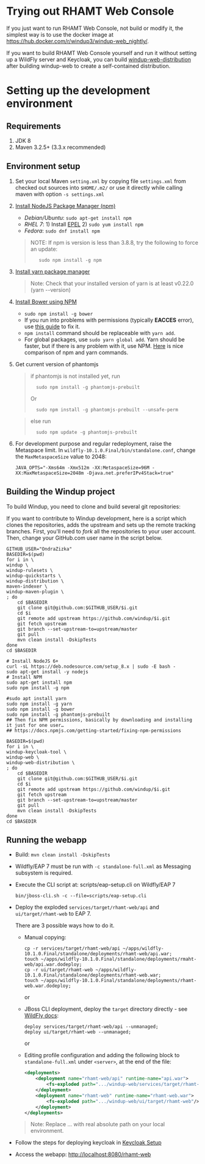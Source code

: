 Trying out RHAMT Web Console
=====================

If you just want to run RHAMT Web Console, not build or modify it, the simplest way is to use the docker image at https://hub.docker.com/r/windup3/windup-web_nightly/.

If you want to build RHAMT Web Console yourself and run it without setting up a WildFly server and Keycloak, you can build [windup-web-distribution](https://github.com/windup/windup-web-distribution) after building windup-web to create a self-contained distribution.


Setting up the development environment
======================================

Requirements
-------------

1. JDK 8
2. Maven 3.2.5+ (3.3.x recommended)

Environment setup
-----------------
1. Set your local Maven `setting.xml` by copying file `settings.xml` from checked out sources into `$HOME/.m2/` or use it directly while calling maven with option `-s settings.xml`

2. [Install NodeJS Package Manager (npm)](https://nodejs.org/en/download/package-manager/)
   * _Debian/Ubuntu_: `sudo apt-get install npm`
   * _RHEL 7_: 1) Install [EPEL](https://fedoraproject.org/wiki/EPEL/FAQ#How_can_I_install_the_packages_from_the_EPEL_software_repository.3F)  2) `sudo yum install npm`
   * _Fedora_: `sudo dnf install npm`

   > NOTE: If npm is version is less than 3.8.8, try the following to force an update:
   >
   >        sudo npm install -g npm

3. [Install yarn package manager](https://yarnpkg.com/en/)

   > Note: Check that your installed version of yarn is at least v0.22.0 (yarn --version)

4. [Install Bower using NPM](http://bower.io/#install-bower)
    * `sudo npm install -g bower`
    * If you run into problems with permissions (typically **EACCES** error), use [this guide](https://docs.npmjs.com/getting-started/fixing-npm-permissions)
      to fix it.
    * `npm install` command should be replaceable with `yarn add`.
    * For global packages, use 
        `sudo yarn global add`. Yarn should be faster, but if there is any problem with it, use NPM.
         [Here](https://shift.infinite.red/npm-vs-yarn-cheat-sheet-8755b092e5cc#.pshfjyfo0) is nice comparison of npm and yarn commands.

5. Get current version of phantomjs
    
    > 
    > if phantomjs is not installed yet, run 
    >    
    >       sudo npm install -g phantomjs-prebuilt
    >
    > Or
    > 
    >       sudo npm install -g phantomjs-prebuilt --unsafe-perm
    
    > 
    > else run
    >
    >       sudo npm update -g phantomjs-prebuilt

6. For development purpose and regular redeployment, raise the Metaspace limit.
    In `wildfly-10.1.0.Final/bin/standalone.conf`, change the `MaxMetaspaceSize` value to 2048:

    ```
    JAVA_OPTS="-Xms64m -Xmx512m -XX:MetaspaceSize=96M -XX:MaxMetaspaceSize=2048m -Djava.net.preferIPv4Stack=true"
    ```


Building the Windup project
---------------------------

To build Windup, you need to clone and build several git repositories:

If you want to contribute to Windup development,
here is a script which clones the repositories, adds the upstream and sets up the remote tracking branches.
First, you'll need to _fork_ all the repositories to your user account.
Then, change your GitHub.com user name in the script below.

```
GITHUB_USER="OndraZizka"
BASEDIR=$(pwd)
for i in \
windup \
windup-rulesets \
windup-quickstarts \
windup-distribution \
maven-indexer \
windup-maven-plugin \
; do 
    cd $BASEDIR
    git clone git@github.com:$GITHUB_USER/$i.git
    cd $i
    git remote add upstream https://github.com/windup/$i.git
    git fetch upstream
    git branch --set-upstream-to=upstream/master
    git pull
    mvn clean install -DskipTests
done
cd $BASEDIR

# Install NodeJS 6+
curl -sL https://deb.nodesource.com/setup_8.x | sudo -E bash -
sudo apt-get install -y nodejs
# Install NPM
sudo apt-get install npm
sudo npm install -g npm

#sudo apt install yarn
sudo npm install -g yarn
sudo npm install -g bower
sudo npm install -g phantomjs-prebuilt
## Then fix NPM permissions, basically by downloading and installing it just for one user…
## https://docs.npmjs.com/getting-started/fixing-npm-permissions

BASEDIR=$(pwd)
for i in \
windup-keycloak-tool \
windup-web \
windup-web-distribution \
; do 
    cd $BASEDIR
    git clone git@github.com:$GITHUB_USER/$i.git
    cd $i
    git remote add upstream https://github.com/windup/$i.git
    git fetch upstream
    git branch --set-upstream-to=upstream/master
    git pull
    mvn clean install -DskipTests
done
cd $BASEDIR
```


Running the webapp
------------------

- Build: `mvn clean install -DskipTests`
- Wildfly/EAP 7 must be run with `-c standalone-full.xml` as Messaging subsystem is required.
- Execute the CLI script at: scripts/eap-setup.cli on Wildfly/EAP 7

    `bin/jboss-cli.sh -c --file=scripts/eap-setup.cli`

- Deploy the exploded `services/target/rhamt-web/api` and `ui/target/rhamt-web` to EAP 7.

    There are 3 possible ways how to do it.

    - Manual copying:

        ```
        cp -r services/target/rhamt-web/api ~/apps/wildfly-10.1.0.Final/standalone/deployments/rhamt-web/api.war;
        touch ~/apps/wildfly-10.1.0.Final/standalone/deployments/rmaht-web/api.war.dodeploy;
        cp -r ui/target/rhamt-web ~/apps/wildfly-10.1.0.Final/standalone/deployments/rhamt-web.war;
        touch ~/apps/wildfly-10.1.0.Final/standalone/deployments/rhamt-web.war.dodeploy;
        ```

        or

    - JBoss CLI deployment, deploy the `target` directory directly - see [WildFly docs](https://docs.jboss.org/author/display/WFLY10/Application+deployment#Applicationdeployment-UnmanagedDeployments):

        ```
        deploy services/target/rhamt-web/api --unmanaged;
        deploy ui/target/rhamt-web --unmanaged;
        ```

        or

    - Editing profile configuration and adding the following block to `standalone-full.xml` under `<server>`, at the end of the file:

        ```xml
        <deployments>
            <deployment name="rhamt-web/api" runtime-name="api.war">
                <fs-exploded path=".../windup-web/services/target/rhamt-web/api"/>
            </deployment>
            <deployment name="rhamt-web" runtime-name="rhamt-web.war">
                <fs-exploded path=".../windup-web/ui/target/rhamt-web"/>
            </deployment>
        </deployments>
        ```
    > Note: Replace ... with real absolute path on your local environment.

- Follow the steps for deploying keycloak in [Keycloak Setup](./KEYCLOAK-SETUP.md)
- Access the webapp: <http://localhost:8080/rhamt-web>
